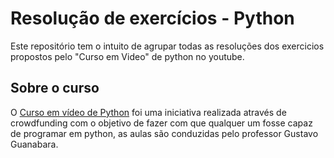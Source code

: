 # Resolução de exercícios - Python
Este repositório tem o intuito de agrupar todas as resoluções dos exercicios propostos pelo "Curso em Video" de python no youtube.
## Sobre o curso
O [Curso em vídeo de Python](https://www.youtube.com/watch?v=S9uPNppGsGo&list=PLHz_AreHm4dlKP6QQCekuIPky1CiwmdI6) foi uma iniciativa realizada através de crowdfunding com o objetivo de fazer com que qualquer um fosse capaz de programar em python, as aulas são conduzidas pelo professor Gustavo Guanabara.